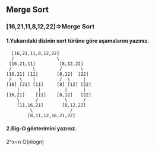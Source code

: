 ## Merge Sort
### [16,21,11,8,12,22]=>Merge Sort
#### 1.Yukarıdaki dizinin sort türüne göre aşamalarını yazınız.
      [16,21,11,8,12,22]
      /                \
     [16,21,11]         [8,12,22]
     /        \         /       \
    [16,21] [11]       [8,12]  [22]
     /   \    |         /  \     |
    [16] [21] [11]     [8] [12] [22]
        |       |         |      |
    [16,21]    [11]    [8,12]   [22]
        \      /          \      /
        [11,16,21]       [8,12,22]
             \              /
            [8,11,12,16,21,22]
#### 2.Big-O gösterimini yazınız.
2^x=n
O(nlogn)